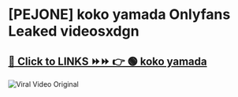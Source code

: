 
 # [PEJONE] koko yamada Onlyfans Leaked videosxdgn

## <h2><a href="https://clipsfans.com/koko_yamada&ref=git">🔗 Click to LINKS ⏩⏩ 👉 🟢 koko yamada </a></h2>

<a href="https://clipsfans.com/koko_yamada&ref=git" rel="nofollow" data-target="animated-image.originalLink"><img src="https://i.ibb.co.com/xMMVF88/686577567.gif" alt="Viral Video Original" style="max-width: 100%; display: inline-block;" data-target="animated-image.originalImage"></a>

